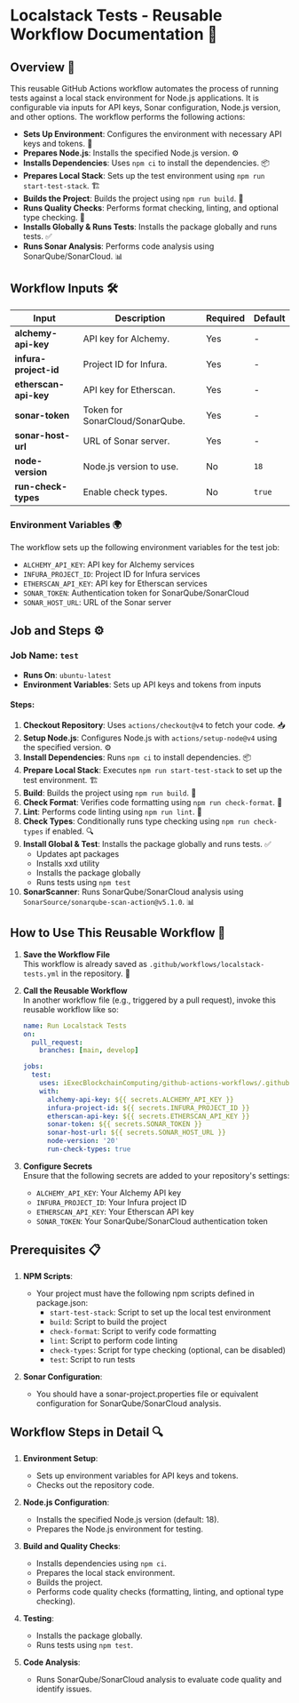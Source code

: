 # Localstack Tests - Reusable Workflow Documentation 🚀

## Overview 🌟

This reusable GitHub Actions workflow automates the process of running tests against a local stack environment for Node.js applications. It is configurable via inputs for API keys, Sonar configuration, Node.js version, and other options. The workflow performs the following actions:

- **Sets Up Environment**: Configures the environment with necessary API keys and tokens. 🔑
- **Prepares Node.js**: Installs the specified Node.js version. ⚙️
- **Installs Dependencies**: Uses `npm ci` to install the dependencies. 📦
- **Prepares Local Stack**: Sets up the test environment using `npm run start-test-stack`. 🏗️
- **Builds the Project**: Builds the project using `npm run build`. 🔨
- **Runs Quality Checks**: Performs format checking, linting, and optional type checking. 🧹
- **Installs Globally & Runs Tests**: Installs the package globally and runs tests. ✅
- **Runs Sonar Analysis**: Performs code analysis using SonarQube/SonarCloud. 📊

## Workflow Inputs 🛠️

| **Input**            | **Description**                      | **Required** | **Default** |
|----------------------|--------------------------------------|--------------|-------------|
| **alchemy-api-key**  | API key for Alchemy.                 | Yes          | -           |
| **infura-project-id**| Project ID for Infura.               | Yes          | -           |
| **etherscan-api-key**| API key for Etherscan.               | Yes          | -           |
| **sonar-token**      | Token for SonarCloud/SonarQube.      | Yes          | -           |
| **sonar-host-url**   | URL of Sonar server.                 | Yes          | -           |
| **node-version**     | Node.js version to use.              | No           | `18`        |
| **run-check-types**  | Enable check types.                  | No           | `true`      |

### Environment Variables 🌍

The workflow sets up the following environment variables for the test job:

- `ALCHEMY_API_KEY`: API key for Alchemy services
- `INFURA_PROJECT_ID`: Project ID for Infura services
- `ETHERSCAN_API_KEY`: API key for Etherscan services
- `SONAR_TOKEN`: Authentication token for SonarQube/SonarCloud
- `SONAR_HOST_URL`: URL of the Sonar server

## Job and Steps ⚙️

### Job Name: `test`

- **Runs On**: `ubuntu-latest`
- **Environment Variables**: Sets up API keys and tokens from inputs

#### Steps:

1. **Checkout Repository**: Uses `actions/checkout@v4` to fetch your code. 📥
2. **Setup Node.js**: Configures Node.js with `actions/setup-node@v4` using the specified version. ⚙️
3. **Install Dependencies**: Runs `npm ci` to install dependencies. 📦
4. **Prepare Local Stack**: Executes `npm run start-test-stack` to set up the test environment. 🏗️
5. **Build**: Builds the project using `npm run build`. 🔨
6. **Check Format**: Verifies code formatting using `npm run check-format`. 🧹
7. **Lint**: Performs code linting using `npm run lint`. 🧹
8. **Check Types**: Conditionally runs type checking using `npm run check-types` if enabled. 🔍
9. **Install Global & Test**: Installs the package globally and runs tests. ✅
   - Updates apt packages
   - Installs xxd utility
   - Installs the package globally
   - Runs tests using `npm test`
10. **SonarScanner**: Runs SonarQube/SonarCloud analysis using `SonarSource/sonarqube-scan-action@v5.1.0`. 📊

## How to Use This Reusable Workflow 🔄

1. **Save the Workflow File**  
   This workflow is already saved as `.github/workflows/localstack-tests.yml` in the repository. 💾

2. **Call the Reusable Workflow**  
   In another workflow file (e.g., triggered by a pull request), invoke this reusable workflow like so:

   ```yaml
   name: Run Localstack Tests
   on:
     pull_request:
       branches: [main, develop]

   jobs:
     test:
       uses: iExecBlockchainComputing/github-actions-workflows/.github/workflows/localstack-tests.yml@main
       with:
         alchemy-api-key: ${{ secrets.ALCHEMY_API_KEY }}
         infura-project-id: ${{ secrets.INFURA_PROJECT_ID }}
         etherscan-api-key: ${{ secrets.ETHERSCAN_API_KEY }}
         sonar-token: ${{ secrets.SONAR_TOKEN }}
         sonar-host-url: ${{ secrets.SONAR_HOST_URL }}
         node-version: '20'
         run-check-types: true
   ```

3. **Configure Secrets**  
   Ensure that the following secrets are added to your repository's settings:
   - `ALCHEMY_API_KEY`: Your Alchemy API key
   - `INFURA_PROJECT_ID`: Your Infura project ID
   - `ETHERSCAN_API_KEY`: Your Etherscan API key
   - `SONAR_TOKEN`: Your SonarQube/SonarCloud authentication token

## Prerequisites 📋

1. **NPM Scripts**:
   - Your project must have the following npm scripts defined in package.json:
     - `start-test-stack`: Script to set up the local test environment
     - `build`: Script to build the project
     - `check-format`: Script to verify code formatting
     - `lint`: Script to perform code linting
     - `check-types`: Script for type checking (optional, can be disabled)
     - `test`: Script to run tests

2. **Sonar Configuration**:
   - You should have a sonar-project.properties file or equivalent configuration for SonarQube/SonarCloud analysis.

## Workflow Steps in Detail 🔍

1. **Environment Setup**:
   - Sets up environment variables for API keys and tokens.
   - Checks out the repository code.

2. **Node.js Configuration**:
   - Installs the specified Node.js version (default: 18).
   - Prepares the Node.js environment for testing.

3. **Build and Quality Checks**:
   - Installs dependencies using `npm ci`.
   - Prepares the local stack environment.
   - Builds the project.
   - Performs code quality checks (formatting, linting, and optional type checking).

4. **Testing**:
   - Installs the package globally.
   - Runs tests using `npm test`.

5. **Code Analysis**:
   - Runs SonarQube/SonarCloud analysis to evaluate code quality and identify issues.

